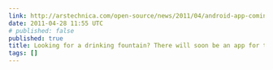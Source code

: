```yaml
---
link: http://arstechnica.com/open-source/news/2011/04/android-app-coming-for-public-drinking-fountain-hunters.ars?utm_source=rss&utm_medium=rss&utm_campaign=rss
date: 2011-04-28 11:55 UTC
# published: false
published: true
title: Looking for a drinking fountain? There will soon be an app for that
tags: []
---
```



